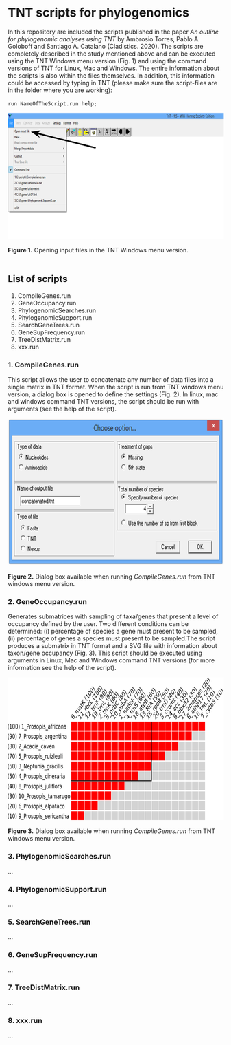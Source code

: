 # TNT scripts for phylogenomics
In this repository are included the scripts published in the paper *An outline for phylogenomic analyses using TNT* by Ambrosio Torres, Pablo A. Goloboff and Santiago A. Catalano (Cladistics. 2020).
The scripts are completely described in the study mentioned above and can be executed using the TNT Windows menu version (Fig. 1) and using the command versions of TNT for Linux, Mac and Windows. The entire information about the scripts is also within the files themselves. In addition, this information could be accessed by typing in TNT (please make sure the script-files are in the folder where you are working):

    run NameOfTheScript.run help;

<p align="center">
<img src="https://github.com/atorresgalvis/TNT-scripts-for-phylogenomics/blob/main/Fig1.png" alt="alt text" width="700" height="294">
</p>

**Figure 1.** Opening input files in the TNT Windows menu version.
<br/>
<br/>
## List of scripts
<ol>
<li>CompileGenes.run</li>
<li>GeneOccupancy.run</li>
<li>PhylogenomicSearches.run</li>
<li>PhylogenomicSupport.run</li>
<li>SearchGeneTrees.run</li>
<li>GeneSupFrequency.run</li>
<li>TreeDistMatrix.run</li>
<li>xxx.run</li>
</ol>

### 1. CompileGenes.run
This script allows the user to concatenate any number of data files into a single matrix in TNT format. When the script is run from TNT windows menu version, a dialog box is opened to define the settings (Fig. 2). In linux, mac and windows command TNT versions, the script should be run with arguments (see the help of the script).
<p align="center">
<img src="https://github.com/atorresgalvis/TNT-scripts-for-phylogenomics/blob/main/Fig2.png" alt="alt text" width="600" height="342">
</p>

**Figure 2.** Dialog box available when running *CompileGenes.run* from TNT windows menu version.

### 2. GeneOccupancy.run
Generates submatrices with sampling of taxa/genes that present a level of occupancy defined by the user. Two different conditions can be determined: (i) percentage of species a gene must present to be sampled, (ii) percentage of genes a species must present to be sampled.The script produces a submatrix in TNT format and a SVG file with information about taxon/gene occupancy (Fig. 3). This script should be executed using arguments in Linux, Mac and Windows command TNT versions (for more information see the help of the script).
<p align="center">
<img src="https://github.com/atorresgalvis/TNT-scripts-for-phylogenomics/blob/main/Fig3.png" alt="alt text" width="600" height="332">
</p>

**Figure 3.** Dialog box available when running *CompileGenes.run* from TNT windows menu version.

### 3. PhylogenomicSearches.run
...

### 4. PhylogenomicSupport.run
...

### 5. SearchGeneTrees.run
...

### 6. GeneSupFrequency.run
...

### 7. TreeDistMatrix.run
...

### 8. xxx.run
...


